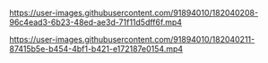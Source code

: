 

https://user-images.githubusercontent.com/91894010/182040208-96c4ead3-6b23-48ed-ae3d-71f11d5dff6f.mp4



https://user-images.githubusercontent.com/91894010/182040211-87415b5e-b454-4bf1-b421-e172187e0154.mp4


